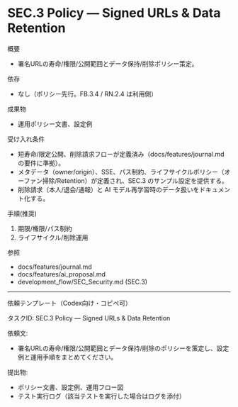 # SEC.3 Policy — Signed URLs & Data Retention

概要
- 署名URLの寿命/権限/公開範囲とデータ保持/削除ポリシー策定。

依存
- なし（ポリシー先行。FB.3.4 / RN.2.4 は利用側）

成果物
- 運用ポリシー文書、設定例

受け入れ条件
- 短寿命/限定公開、削除請求フローが定義済み（docs/features/journal.md の要件に準拠）。
- メタデータ（owner/origin）、SSE、パス制約、ライフサイクルポリシー（オーファン掃除/Retention）が定義され、SEC.3 のサンプル設定を提供する。
- 削除請求（本人/退会/通報）と AI モデル再学習時のデータ扱いをドキュメント化する。

手順(推奨)
1) 期限/権限/パス制約
2) ライフサイクル/削除運用

参照
- docs/features/journal.md
- docs/features/ai_proposal.md
- development_flow/SEC_Security.md (SEC.3)

---
依頼テンプレート（Codex向け・コピペ可）

タスクID: SEC.3 Policy — Signed URLs & Data Retention

依頼文:
- 署名URLの寿命/権限/公開範囲とデータ保持/削除のポリシーを策定し、設定例と運用手順をまとめてください。

提出物:
- ポリシー文書、設定例、運用フロー図
- テスト実行ログ（該当テストを実行した場合はログを添付）